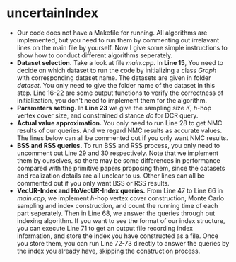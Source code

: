# uncertainIndex
- Our code does not have a Makefile for running. All algorithms are implemented, but you need to run them by commenting out irrelavant lines on the main file by yourself. Now I give some simple instructions to show how to conduct different algorithms seperately.
- **Dataset selection.** Take a look at file *main.cpp*. In **Line 15**, You need to decide on which dataset to run the code by initializing a class *Graph* with corresponding dataset name. The datasets are given in folder *dataset*. You only need to give the folder name of the dataset in this step. Line 16-22 are some output functions to verify the correctness of initialization, you don't need to implement them for the algorithm.
- **Parameters setting.** In **Line 23** we give the sampling size $K$, $h$-hop vertex cover size, and constrained distance $dc$ for DCR query.
- **Actual value approximation.** You only need to run Line 28 to get NMC results of our queries. And we regard NMC results as accurate values. The lines below can all be commented out if you only want NMC results.
- **BSS and RSS queries.** To run BSS and RSS process, you only need to uncomment out Line 29 and 30 respectively. Note that we implement them by ourselves, so there may be some differences in performance compared with the primitive papers proposing them, since the datasets and realization details are all unclear to us. Other lines can all be commented out if you only want BSS or RSS results.
- **VecUR-Index and HoVecUR-Index queries.** From Line 47 to Line 66 in *main.cpp*, we implement $h$-hop vertex cover construction, Monte Carlo sampling and index construction, and count the running time of each part seperately. Then in Line 68, we answer the queries through out indexing algorithm. If you want to see the format of our index structure, you can execute Line 71 to get an output file recording index information, and store the index you have constructed as a file. Once you store them, you can run Line 72-73 directly to answer the queries by the index you already have, skipping the construction process.